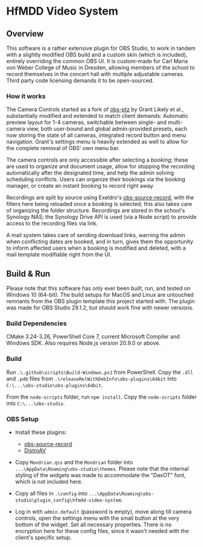 # HfMDD Video System

## Overview

This software is a rather extensive plugin for OBS Studio, to work in tandem with a slightly modified OBS build and a custom skin (which is included), entirely overriding the common OBS UI. It is custom-made for Carl Maria von Weber College of Music in Dresden, allowing members of the school to record themselves in the concert hall with multiple adjustable cameras.
Third party code licensing demands it to be open-sourced.

### How it works

The Camera Controls started as a fork of [obs-ptz](https://github.com/glikely/obs-ptz) by Grant Likely et al., substantially modified and extended to match client demands: Automatic preview layout for 1-4 cameras, switchable between single- and multi-camera view, both user-bound and global admin-provided presets, each now storing the state of all cameras, integrated record button and menu navigation. Grant's settings menu is heavily extended as well to allow for the complete removal of OBS' own menu bar.

The camera controls are only accessible after selecting a *booking*; these are used to organize and document usage, allow for stopping the recording automatically after the designated time, and help the admin solving scheduling conflicts. Users can organize their bookings via the booking manager, or create an instant booking to record right away.

Recordings are split by source using Exeldro's [obs-source-record](https://github.com/exeldro/obs-source-record), with the filters here being reloaded once a booking is selected; this also takes care of organizing the folder structure.
Recordings are stored in the school's Synology NAS; the Synology Drive API is used (via a Node script) to provide access to the recording files via link.

A mail system takes care of sending download links, warning the admin when conflicting dates are booked, and in turn, gives them the opportunity to inform affected users when a booking is modified and deleted, with a mail template modifiable right from the UI.

## Build & Run

Please note that this software has only ever been built, run, and tested on Windows 10 (64-bit). The build setups for MacOS and Linux are untouched remnants from the OBS plugin template this project started with. The plugin was made for OBS Studio 29.1.2, but should work fine with newer versions.

### Build Dependencies

CMake 3.24-3.26, PowerShell Core 7, current Microsoft Compiler and Windows SDK.
Also requires Node.js version 20.9.0 or above.

### Build

Run `.\.github\scripts\Build-Windows.ps1` from PowerShell.
Copy the `.dll` and `.pdb` files from `.\releaseRelWithDebInfo\obs-plugins\64bit` into `C:\...\obs-studio\obs-plugins\64bit`.

From the `node-scripts` folder, run `npm install`.
Copy the `node-scripts` folder into `C:\...\obs-studio`.

### OBS Setup

* Install these plugins:

  * [obs-source-record](https://github.com/exeldro/obs-source-record)
  * [DistroAV](https://github.com/DistroAV/DistroAV)

* Copy `Mondrian.qss` and the `Mondrian` folder into `...\AppData\Roaming\obs-studio\themes`. Please note that the internal styling of the widgets was made to accommodate the "DaxOT" font, which is not included here.

* Copy all files in `.\config` into `...\AppData\Roaming\obs-studio\plugin_config\hfmdd-video-system`.

* Log in with `admin.default` (password is empty), move along till camera controls, open the settings menu with the small button at the very bottom of the widget. Set all necessary properties. There is no encryption here for these config files, since it wasn't needed with the client's specific setup.
